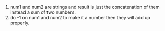 1. num1 and num2 are strings and result is just the concatenation of them instead a sum of two numbers.
2. do -1 on num1 and num2 to make it a number then they will add up properly.
